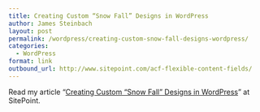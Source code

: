 ```yaml
---
title: Creating Custom “Snow Fall” Designs in WordPress
author: James Steinbach
layout: post
permalink: /wordpress/creating-custom-snow-fall-designs-wordpress/
categories:
  - WordPress
format: link
outbound_url: http://www.sitepoint.com/acf-flexible-content-fields/
---
```

Read my article &#8220;<a title="Creating Custom “Snow Fall” Designs in WordPress" href="http://www.sitepoint.com/acf-flexible-content-fields/" target="_blank">Creating Custom “Snow Fall” Designs in WordPress</a>&#8221; at SitePoint.
